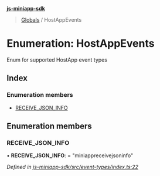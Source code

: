 **[js-miniapp-sdk](../README.md)**

> [Globals](../README.md) / HostAppEvents

# Enumeration: HostAppEvents

Enum for supported HostApp event types

## Index

### Enumeration members

* [RECEIVE\_JSON\_INFO](hostappevents.md#receive_json_info)

## Enumeration members

### RECEIVE\_JSON\_INFO

•  **RECEIVE\_JSON\_INFO**:  = "miniappreceivejsoninfo"

*Defined in [js-miniapp-sdk/src/event-types/index.ts:22](https://github.com/rakutentech/js-miniapp/blob/b0ef4a6/js-miniapp-sdk/src/event-types/index.ts#L22)*
